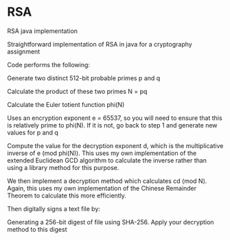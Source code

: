 RSA
===

RSA java implementation

Straightforward implementation of RSA in java for a cryptography assignment

Code performs the following: 

Generate two distinct 512-bit probable primes p and q

Calculate the product of these two primes N = pq

Calculate the Euler totient function phi(N)

Uses an encryption exponent e = 65537, so you will need to ensure that this is relatively prime to phi(N). If it is not, go back to step 1 and generate new values for p and q

Compute the value for the decryption exponent d, which is the multiplicative inverse of e (mod phi(N)). This uses my own implementation of the extended Euclidean GCD algorithm to calculate the inverse rather than using a library method for this purpose.

We then implement a decryption method which calculates cd (mod N). Again, this uses my own implementation of the Chinese Remainder Theorem to calculate this more efficiently.

Then digitally signs a text file by:

Generating a 256-bit digest of file using SHA-256.
Apply your decryption method to this digest
